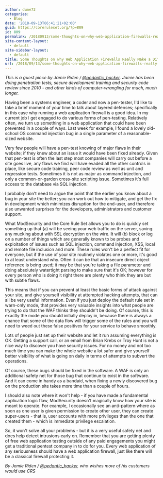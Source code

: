 ```yaml
---
author: dune73
categories:
  - Blog
date: '2018-09-13T06:41:21+02:00'
guid: https://coreruleset.org/?p=809
id: 809
permalink: /20180913/some-thoughts-on-why-web-application-firewalls-really-make-a-difference/
site-content-layout:
  - default
site-sidebar-layout:
  - default
title: Some Thoughts on why Web Application Firewalls Really Make a Difference
url: /2018/09/13/some-thoughts-on-why-web-application-firewalls-really-make-a-difference/
---
```



*This is a guest piece by Jamie Riden / [@pedantic\_hacker](https://twitter.com/pedantic_hacker). Jamie has been doing penetration tests, secure development training and security code review since 2010 - and other kinds of computer-wrangling for much, much longer.*

Having been a systems engineer, a coder and now a pen-tester, I'd like to take a brief moment of your time to talk about layered defenses; specifically in this case why running a web application firewall is a good idea. In my current job I get engaged to do various forms of pen-testing. Relatively often, we turn up something in a web application that could have been prevented in a couple of ways. Last week for example, I found a lovely old-school OS command injection bug in a single parameter of a reasonable-sized website.

Very few people will have a pen-test knowing of major flaws in their website; if they knew about an issue it would have been fixed already. Given that pen-test is often the last step most companies will carry out before a site goes live, any flaws we find will have evaded all the other controls in place, like secure code training, peer code review as well as unit and regression tests. Sometimes it is not as major as command injection, and only a common-or-garden cross-site scripting issue. Sometimes it's full access to the database via SQL injection.

I probably don't need to argue the point that the earlier you know about a bug in your site the better; you can work out how to mitigate, and get the fix in development which minimizes disruption for the end-user, and therefore also unwanted surprises for the developers, administrators and customer support.

What ModSecurity and the Core Rule Set allows you to do is quickly set something up that (a) will be seeing your web traffic on the server, saving any mucking about with SSL decryption on the wire. It will (b) block or log on a number of things which are generally known to be probes and exploitation of issues such as SQL injection, command injection, XSS, local and remote file inclusion and more. These rules won't be a perfect fit for everyone, but if the use of your site routinely violates one or more, it's good to at least understand why. Often it can be that an insecure direct object reference is being used; it may be that you're taking a file parameter and doing absolutely watertight parsing to make sure that it's OK; however for every person who is doing it right there are plenty who think they are but with subtle flaws.

This means that if you can prevent at least the basic forms of attack against your site, and give yourself visibility at attempted hacking attempts, that can all be very useful information. Even if you just deploy the default rule set in warn-only mode, that provides very valuable insights into what people are trying to do that the WAF thinks they shouldn't be doing. Of course, this is exactly the mode you should initially deploy in, because there is always a chance that some of the data flow will trigger some of the rules and you will need to weed out these false positives for your service to behave smoothly.

Lots of people just set up their website and let it run assuming everything is OK. Getting a support call, or an email from Brian Krebs or Troy Hunt is not a nice way to discover you have security issues. For no money and not too much time you can make the whole website a lot safer and give yourself better visibility of what is going on daily in terms of attempts to subvert the operations.

Of course, these bugs should be fixed in the software. A WAF is only an additional safety net for those bug that continue to exist in the software. And it can come in handy as a bandaid, when fixing a newly discovered bug on the production site takes more time than a couple of hours.

I should also note where it won't help - if you have made a fundamental application logic flaw, ModSecurity doesn't magically know how your site is meant to operate. For example, I occasionally see an anti-pattern where as soon as one user is given permission to create other user, they can create super-users - that is, user accounts with more privileges than the one that created them - which is immediate privilege escalation.

So, it won't solve all your problems - but it is a very useful safety net and does help detect intrusions early on. Remember that you are getting plenty of free web application testing outside of any paid engagements you might get a traditional pentest company in to do for you. Every web application of any seriousness should have a web application firewall, just like there will be a classical firewall protecting it.

*By Jamie Riden / [@pedantic\_hacker](https://twitter.com/pedantic_hacker), who wishes more of his customers would use CRS*
